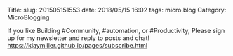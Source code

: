 Title:
slug: 201505151553
date: 2018/05/15 16:02
tags: micro.blog
Category: MicroBlogging

If you like Building #Community, #automation, or #Productivity, Please sign up for my newsletter and reply to posts and chat! <https://kjaymiller.github.io/pages/subscribe.html>
